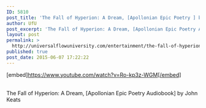 ```yaml
---
ID: 5810
post_title: 'The Fall of Hyperion: A Dream, [Apollonian Epic Poetry ] by John Keats'
author: UfU
post_excerpt: 'The Fall of Hyperion: A Dream, [Apollonian Epic Poetry Audiobook] by John Keats'
layout: post
permalink: >
  http://universalflowuniversity.com/entertainment/the-fall-of-hyperion-a-dream-apollonian-epic-poetry-by-john-keats/
published: true
post_date: 2015-06-07 17:22:22
---
```

[embed]https://www.youtube.com/watch?v=Ro-kp3z-WGM[/embed]</br></br>
<p>The Fall of Hyperion: A Dream, [Apollonian Epic Poetry Audiobook] by John Keats</p>
